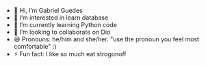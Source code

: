 - 👋 Hi, I’m Gabriel Guedes 
- 👀 I’m interested in learn database
- 🌱 I’m currently learning Python code  
- 💞️ I’m looking to collaborate on Dio
- 😄 Pronouns: he/him and she/her. "use the pronoun you feel most comfortable" :)
- ⚡ Fun fact: I like so much eat strogonoff

<!---
GabrielG2006/GabrielG2006 is a ✨ special ✨ repository because its `README.md` (this file) appears on your GitHub profile.
You can click the Preview link to take a look at your changes.
--->
